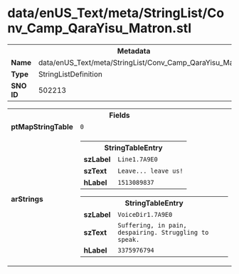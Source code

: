 <h1>data/enUS_Text/meta/StringList/Conv_Camp_QaraYisu_Matron.stl</h1><table><tr><th colspan="100%">Metadata</th></tr><tr><td><b>Name</b></td><td>data/enUS_Text/meta/StringList/Conv_Camp_QaraYisu_Matron.stl</td></tr><tr><td><b>Type</b></td><td>StringListDefinition</td></tr><tr><td><b>SNO ID</b></td><td>502213</td></tr></table>

<table><tr><th colspan="100%">Fields</th></tr><tr><td><b>ptMapStringTable</b></td><td><code>0</code></td></tr><tr><td><b>arStrings</b></td><td><table><tr><th colspan="100%">StringTableEntry</th></tr><tr><td><b>szLabel</b></td><td><code>Line1.7A9E0</code></td></tr><tr><td><b>szText</b></td><td><code>Leave... leave us!</code></td></tr><tr><td><b>hLabel</b></td><td><code>1513089837</code></td></tr></table>


<table><tr><th colspan="100%">StringTableEntry</th></tr><tr><td><b>szLabel</b></td><td><code>VoiceDir1.7A9E0</code></td></tr><tr><td><b>szText</b></td><td><code>Suffering, in pain, despairing. Struggling to speak.</code></td></tr><tr><td><b>hLabel</b></td><td><code>3375976794</code></td></tr></table>


</td></tr></table>

